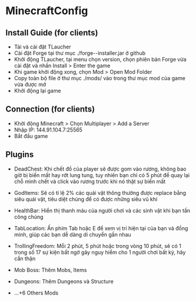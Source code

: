 # MinecraftConfig
## Install Guide (for clients)

- Tải và cài đặt TLaucher
- Cài đặt Forge tại thư mục ./forge-<version>-installer.jar ở github
- Khởi động TLaucher, tại menu chọn version, chọn phiên bản Forge vừa cài đặt và nhấn Install > Enter the game
- Khi game khởi động xong, chọn Mod > Open Mod Folder
- Copy toàn bộ file ở thư mục ./mods/ vào trong thư mục mod của game vừa được mở
- Khởi động lại game

## Connection (for clients)

- Khởi động Minecraft > Chọn Multiplayer > Add a Server
- Nhập IP: 144.91.104.7:25565
- Bắt đầu game

## Plugins

- DeadChest: Khi chết đồ của player sẽ được gom vào rương, không bao giờ bị biến mất hay rớt lung tung, tuy nhiên bạn chỉ có 5 phút để quay lại chỗ mình chết và click vào rương trước khi nó thật sự biến mất

- GodItems: Sẽ có tỉ lệ 2% các quái vật thông thường được replace bằng siêu quái vật, tiêu diệt chúng để có được những siêu vũ khí

- HealthBar: Hiển thị thanh máu của người chơi và các sinh vật khi bạn tấn công chúng

- TabLocation: Ấn phím Tab hoặc E để xem vị trí hiện tại của bạn và đồng minh, giúp các bạn dễ dàng di chuyển gần nhau

- TrollingFreedom: Mỗi 2 phút, 5 phút hoặc trong vòng 10 phút, sẽ có 1 trong số 17 sự kiện bất ngờ gây nguy hiểm cho 1 người chơi bất kỳ, hãy cẩn thận

- Mob Boss: Thêm Mobs, Items

- Dungeons: Thêm Dungeons và Structure

- ...+6 Others Mods

